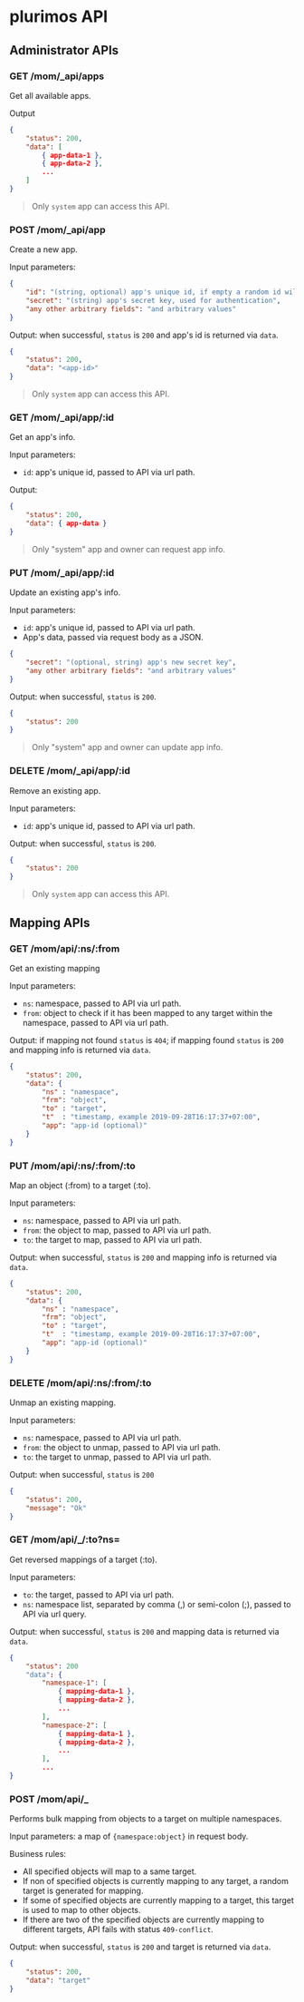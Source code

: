 # plurimos API

## Administrator APIs

### GET /mom/_api/apps

Get all available apps.

Output

```json
{
    "status": 200,
    "data": [
        { app-data-1 },
        { app-data-2 },
        ...
    ]
}
```

> Only `system` app can access this API.

### POST /mom/_api/app

Create a new app.

Input parameters:

```json
{
    "id": "(string, optional) app's unique id, if empty a random id will be generated",
    "secret": "(string) app's secret key, used for authentication",
    "any other arbitrary fields": "and arbitrary values"
}
```

Output: when successful, `status` is `200` and app's id is returned via `data`.

```json
{
    "status": 200,
    "data": "<app-id>"
}
```

> Only `system` app can access this API.

### GET /mom/_api/app/:id

Get an app's info.

Input parameters:

- `id`: app's unique id, passed to API via url path.

Output:

```json
{
    "status": 200,
    "data": { app-data }
}
```

> Only "system" app and owner can request app info.

### PUT /mom/_api/app/:id

Update an existing app's info.

Input parameters:

- `id`: app's unique id, passed to API via url path.
- App's data, passed via request body as a JSON.

```json
{
    "secret": "(optional, string) app's new secret key",
    "any other arbitrary fields": "and arbitrary values"
}
```

Output: when successful, `status` is `200`.

```json
{
    "status": 200
}
```

> Only "system" app and owner can update app info.

### DELETE /mom/_api/app/:id

Remove an existing app.

Input parameters:

- `id`: app's unique id, passed to API via url path.

Output: when successful, `status` is `200`.

```json
{
    "status": 200
}
```

> Only `system` app can access this API.

## Mapping APIs

### GET /mom/api/:ns/:from

Get an existing mapping

Input parameters:

- `ns`: namespace, passed to API via url path.
- `from`: object to check if it has been mapped to any target within the namespace, passed to API via url path.

Output: if mapping not found `status` is `404`; if mapping found `status` is `200` and mapping info is returned via `data`.

```json
{
    "status": 200,
    "data": {
        "ns" : "namespace",
        "frm": "object",
        "to" : "target",
        "t"  : "timestamp, example 2019-09-28T16:17:37+07:00",
        "app": "app-id (optional)"
    }
}
```

### PUT /mom/api/:ns/:from/:to

Map an object (:from) to a target (:to).

Input parameters:

- `ns`: namespace, passed to API via url path.
- `from`: the object to map, passed to API via url path.
- `to`: the target to map, passed to API via url path.

Output: when successful, `status` is `200` and mapping info is returned via `data`.

```json
{
    "status": 200,
    "data": {
        "ns" : "namespace",
        "frm": "object",
        "to" : "target",
        "t"  : "timestamp, example 2019-09-28T16:17:37+07:00",
        "app": "app-id (optional)"
    }
}
```

### DELETE /mom/api/:ns/:from/:to

Unmap an existing mapping.

Input parameters:

- `ns`: namespace, passed to API via url path.
- `from`: the object to unmap, passed to API via url path.
- `to`: the target to unmap, passed to API via url path.

Output: when successful, `status` is `200`

```json
{
    "status": 200,
    "message": "Ok"
}
```

### GET /mom/api/_/:to?ns=<namespace-list>

Get reversed mappings of a target (:to).

Input parameters:

- `to`: the target, passed to API via url path.
- `ns`: namespace list, separated by comma (,) or semi-colon (;), passed to API via url query.

Output: when successful, `status` is `200` and mapping data is returned via `data`.

```json
{
    "status": 200
    "data": {
        "namespace-1": [
            { mapping-data-1 },
            { mapping-data-2 },
            ...
        ],
        "namespace-2": [
            { mapping-data-1 },
            { mapping-data-2 },
            ...
        ],
        ...
}
```

### POST /mom/api/_

Performs bulk mapping from objects to a target on multiple namespaces.

Input parameters: a map of `{namespace:object}` in request body.

Business rules:

- All specified objects will map to a same target.
- If non of specified objects is currently mapping to any target, a random target is generated for mapping.
- If some of specified objects are currently mapping to a target, this target is used to map to other objects.
- If there are two of the specified objects are currently mapping to different targets, API fails with status `409-conflict`.

Output: when successful, `status` is `200` and target is returned via `data`.

```json
{
    "status": 200,
    "data": "target"
}
```
